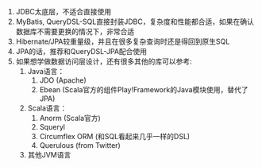 1. JDBC太底层，不适合直接使用
1. MyBatis, QueryDSL-SQL直接封装JDBC，复杂度和性能都合适，如果在确认数据库不需要更换的情况下，非常合适
1. Hibernate/JPA较重量级，并且在很多复杂查询时还是得回到原生SQL
1. JPA的话，推荐和QueryDSL-JPA配合使用
1. 如果想学做数据访问层设计，还有很多其他的库可以参考: 
    1. Java语言：
        1. JDO (Apache)
        1. Ebean (Scala官方的组件Play!Framework的Java模块使用，替代了JPA)
    1. Scala语言：
        1. Anorm (Scala官方)   
        1. Squeryl
        1. Circumflex ORM (和SQL看起来几乎一样的DSL)
        1. Querulous (from Twitter)
    1. 其他JVM语言